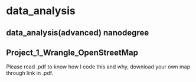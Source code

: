 # data_analysis
## data_analysis(advanced) nanodegree 
## Project_1_Wrangle_OpenStreetMap

Please read .pdf to know how I code this and why, download your own map through link in .pdf.
